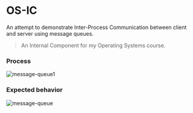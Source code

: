 # OS-IC
An attempt to demonstrate Inter-Process Communication between client and server using message queues.
> An Internal Component for my Operating Systems course.

### Process
![message-queue1](https://github.com/Rohan-San/OS-IC/assets/107957865/db74afb0-4d33-4582-a1ac-4af11f52dd3f)

### Expected behavior
![message-queue](https://github.com/Rohan-San/OS-IC/assets/107957865/7a297b8d-cbc2-48ba-8a67-63b35811cc79)

